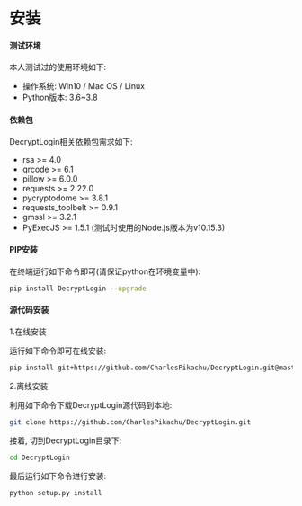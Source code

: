 # 安装


#### 测试环境

本人测试过的使用环境如下:

- 操作系统: Win10 / Mac OS / Linux
- Python版本: 3.6~3.8


#### 依赖包 

DecryptLogin相关依赖包需求如下:

- rsa >= 4.0
- qrcode >= 6.1
- pillow >= 6.0.0
- requests >= 2.22.0
- pycryptodome >= 3.8.1
- requests_toolbelt >= 0.9.1
- gmssl >= 3.2.1
- PyExecJS >= 1.5.1 (测试时使用的Node.js版本为v10.15.3)


#### PIP安装

在终端运行如下命令即可(请保证python在环境变量中):

```sh
pip install DecryptLogin --upgrade
```


#### 源代码安装

1.在线安装

运行如下命令即可在线安装:

```sh
pip install git+https://github.com/CharlesPikachu/DecryptLogin.git@master
```

2.离线安装

利用如下命令下载DecryptLogin源代码到本地:

```sh
git clone https://github.com/CharlesPikachu/DecryptLogin.git
```

接着, 切到DecryptLogin目录下:

```sh
cd DecryptLogin
```

最后运行如下命令进行安装:

```sh
python setup.py install
```